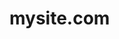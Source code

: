 # mysite.com
<!DOCKTYPE>
<html>
  <head>
    <title>КВ<title>
  </head>
  <body>
    <p>привіт всім КВешерам!</p>
  </body>
</html>
